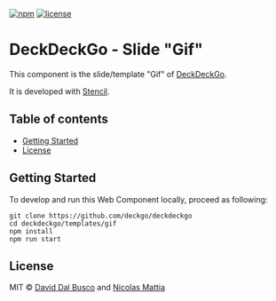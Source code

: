 [![npm][npm-badge]][npm-badge-url]
[![license][npm-license]][npm-license-url]

[npm-badge]: https://img.shields.io/npm/v/@deckdeckgo/slide-gif
[npm-badge-url]: https://www.npmjs.com/package/@deckdeckgo/slide-gif
[npm-license]: https://img.shields.io/npm/l/@deckdeckgo/slide-gif
[npm-license-url]: https://github.com/deckgo/deckdeckgo/blob/master/templates/gif/LICENSE

# DeckDeckGo - Slide "Gif"

This component is the slide/template "Gif" of [DeckDeckGo].

It is developed with [Stencil](https://stenciljs.com).

## Table of contents

- [Getting Started](#getting-started)
- [License](#license)

## Getting Started

To develop and run this Web Component locally, proceed as following:

```
git clone https://github.com/deckgo/deckdeckgo
cd deckdeckgo/templates/gif
npm install
npm run start
```

## License

MIT © [David Dal Busco](mailto:david.dalbusco@outlook.com) and [Nicolas Mattia](mailto:nicolas@nmattia.com)

[deckdeckgo]: https://deckdeckgo.com
